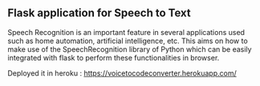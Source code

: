 ## Flask application for Speech to Text
Speech Recognition is an important feature in several applications used such as home automation, artificial intelligence, etc. This aims on how to make use of the SpeechRecognition library of Python which can be easily integrated with flask to perform these functionalities in browser. 

Deployed it in heroku : https://voicetocodeconverter.herokuapp.com/
